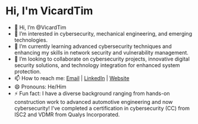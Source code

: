 # Hi, I'm VicardTim

- 👋 Hi, I’m @VicardTim
- 👀 I’m interested in cybersecurity, mechanical engineering, and emerging technologies.
- 🌱 I’m currently learning advanced cybersecurity techniques and enhancing my skills in network security and vulnerability management.
- 💞️ I’m looking to collaborate on cybersecurity projects, innovative digital security solutions, and technology integration for enhanced system protection.
- 📫 How to reach me: [Email](mailto:vicardadekusibe@gmail.com) | [LinkedIn](https://www.linkedin.com/in/timilehin-adekusibe-84b33377?utm_source=share&utm_campaign=share_via&utm_content=profile&utm_medium=ios_app) | [Website](http://www.vicardtim.carrd.co)
- 😄 Pronouns: He/Him
- ⚡ Fun fact: I have a diverse background ranging from hands-on construction work to advanced automotive engineering and now cybersecurity! I've completed a certification in cybersecurity (CC) from ISC2 and VDMR from Qualys Incorporated.
<!---
VicardTim/VicardTim is a ✨ special ✨ repository because its `README.md` (this file) appears on your GitHub profile.
You can click the Preview link to take a look at your changes.
--->
